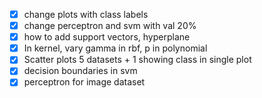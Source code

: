 - [x] change plots with class labels
- [x] change perceptron and svm with val 20%
- [x] how to add support vectors, hyperplane
- [x] In kernel, vary gamma in rbf, p in polynomial
- [x] Scatter plots 5 datasets + 1 showing class in single plot
- [x] decision boundaries in svm
- [x] perceptron for image dataset
